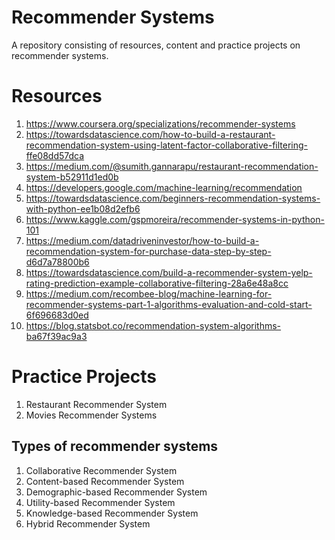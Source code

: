 # Recommender Systems 

A repository consisting of resources, content and practice projects on recommender systems. 

# Resources 

1. https://www.coursera.org/specializations/recommender-systems
2. https://towardsdatascience.com/how-to-build-a-restaurant-recommendation-system-using-latent-factor-collaborative-filtering-ffe08dd57dca
3. https://medium.com/@sumith.gannarapu/restaurant-recommendation-system-b52911d1ed0b
4. https://developers.google.com/machine-learning/recommendation
5. https://towardsdatascience.com/beginners-recommendation-systems-with-python-ee1b08d2efb6
6. https://www.kaggle.com/gspmoreira/recommender-systems-in-python-101
7. https://medium.com/datadriveninvestor/how-to-build-a-recommendation-system-for-purchase-data-step-by-step-d6d7a78800b6
8. https://towardsdatascience.com/build-a-recommender-system-yelp-rating-prediction-example-collaborative-filtering-28a6e48a8cc
9. https://medium.com/recombee-blog/machine-learning-for-recommender-systems-part-1-algorithms-evaluation-and-cold-start-6f696683d0ed
10. https://blog.statsbot.co/recommendation-system-algorithms-ba67f39ac9a3

# Practice Projects

1. Restaurant Recommender System
2. Movies Recommender Systems


## Types of recommender systems 
1. Collaborative Recommender System
2. Content-based Recommender System
3. Demographic-based Recommender System
4. Utility-based Recommender System
5. Knowledge-based Recommender System
6. Hybrid Recommender System
